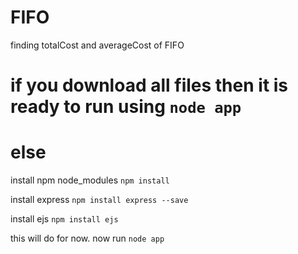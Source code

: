 # FIFO
finding totalCost and averageCost of FIFO
 # if you download all files then it is ready to run using `node app`
 
 # else
install npm node_modules
`npm install`

install express 
`npm install express --save`

install ejs
`npm install ejs`

this will do for now.
now run `node app`
